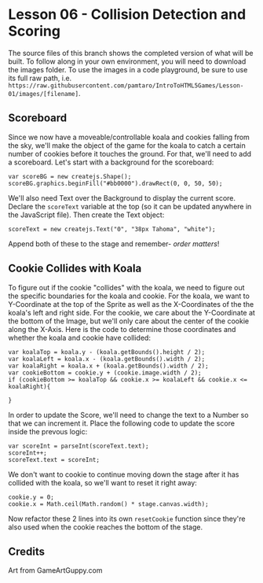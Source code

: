 # Lesson 06 - Collision Detection and Scoring
The source files of this branch shows the completed version of what will be built. To follow along in your own environment, you will need to download the images folder. To use the images in a code playground, be sure to use its full raw path, i.e. `https://raw.githubusercontent.com/pamtaro/IntroToHTML5Games/Lesson-01/images/[filename]`.

## Scoreboard
Since we now have a moveable/controllable koala and cookies falling from the sky, we'll make the object of the game for the koala to catch a certain number of cookies before it touches the ground. For that, we'll need to add a scoreboard. Let's start with a background for the scoreboard:
```
var scoreBG = new createjs.Shape();
scoreBG.graphics.beginFill("#bb0000").drawRect(0, 0, 50, 50);
```
We'll also need Text over the Background to display the current score. Declare the `scoreText` variable at the top (so it can be updated anywhere in the JavaScript file). Then create the Text object:
```
scoreText = new createjs.Text("0", "38px Tahoma", "white");    
```
Append both of these to the stage and remember- _order matters_!

## Cookie Collides with Koala
To figure out if the cookie "collides" with the koala, we need to figure out the specific boundaries for the koala and cookie. 
For the koala, we want to Y-Coordinate at the top of the Sprite as well as the X-Coordinates of the the koala's left and right side.
For the cookie, we care about the Y-Coordinate at the bottom of the Image, but we'll only care about the center of the cookie along the X-Axis.
Here is the code to determine those coordinates and whether the koala and cookie have collided:
```
var koalaTop = koala.y - (koala.getBounds().height / 2);
var koalaLeft = koala.x - (koala.getBounds().width / 2);
var koalaRight = koala.x + (koala.getBounds().width / 2);
var cookieBottom = cookie.y + (cookie.image.width / 2);
if (cookieBottom >= koalaTop && cookie.x >= koalaLeft && cookie.x <= koalaRight){

}
```

In order to update the Score, we'll need to change the text to a Number so that we can increment it. Place the following code to update the score inside the prevous logic:
```
var scoreInt = parseInt(scoreText.text);
scoreInt++;
scoreText.text = scoreInt;
```

We don't want to cookie to continue moving down the stage after it has collided with the koala, so we'll want to reset it right away:
```
cookie.y = 0;
cookie.x = Math.ceil(Math.random() * stage.canvas.width);
```

Now refactor these 2 lines into its own `resetCookie` function since they're also used when the cookie reaches the bottom of the stage.

## Credits
Art from GameArtGuppy.com
